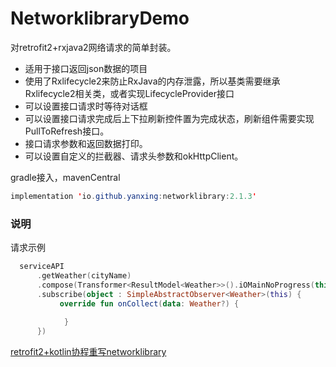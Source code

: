# NetworklibraryDemo
对retrofit2+rxjava2网络请求的简单封装。
* 适用于接口返回json数据的项目
* 使用了Rxlifecycle2来防止RxJava的内存泄露，所以基类需要继承Rxlifecycle2相关类，或者实现LifecycleProvider接口
* 可以设置接口请求时等待对话框
* 可以设置接口请求完成后上下拉刷新控件置为完成状态，刷新组件需要实现PullToRefresh接口。
* 接口请求参数和返回数据打印。
* 可以设置自定义的拦截器、请求头参数和okHttpClient。

gradle接入，mavenCentral
 ```java
 implementation 'io.github.yanxing:networklibrary:2.1.3'
 ```

### 说明
请求示例
```kotlin
  serviceAPI
      .getWeather(cityName)
      .compose(Transformer<ResultModel<Weather>>().iOMainNoProgress(this))
      .subscribe(object : SimpleAbstractObserver<Weather>(this) {
           override fun onCollect(data: Weather?) {
                   
            }
      })
```            
[retrofit2+kotlin协程重写networklibrary](https://github.com/yanxing/NetworklibraryKtDemo)
